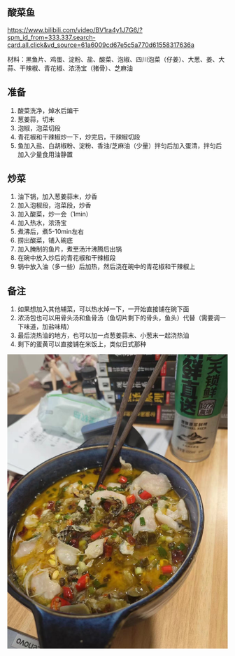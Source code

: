 ## 酸菜鱼

https://www.bilibili.com/video/BV1ra4y1J7G6/?spm_id_from=333.337.search-card.all.click&vd_source=61a6009cd67e5c5a770d61558317636a

材料：黑鱼片、鸡蛋、淀粉、盐、酸菜、泡椒、四川泡菜（仔姜）、大葱、姜、大蒜、干辣椒、青花椒、浓汤宝（猪骨）、芝麻油

## 准备
1. 酸菜洗净，焯水后煸干
2. 葱姜蒜，切末
3. 泡椒，泡菜切段
4. 青花椒和干辣椒炒一下，炒完后，干辣椒切段
5. 鱼加入盐、白胡椒粉、淀粉、香油/芝麻油（少量）拌匀后加入蛋清，拌匀后加入少量食用油静置

## 炒菜
1. 油下锅，加入葱姜蒜末，炒香
2. 加入泡椒段，泡菜段，炒香
3. 加入酸菜，炒一会（1min）
4. 加入热水，浓汤宝
5. 煮沸后，煮5-10min左右
6. 捞出酸菜，铺入碗底
7. 加入腌制的鱼片，煮至汤汁沸腾后出锅
8. 在碗中放入炒后的青花椒和干辣椒段
9. 锅中放入油（多一些）后加热，然后浇在碗中的青花椒和干辣椒上

## 备注

1. 如果想加入其他辅菜，可以热水焯一下，一开始直接铺在碗下面
2. 浓汤包也可以用骨头汤和鱼骨汤（鱼切片剩下的骨头，鱼头）代替（需要调一下味道，加盐味精）
3. 最后浇热油的地方，也可以加一点葱姜蒜末、小葱末一起浇热油
4. 剩下的蛋黄可以直接铺在米饭上，类似日式那种


![suancaiyu1](./img/suancaiyu1.jpg)
